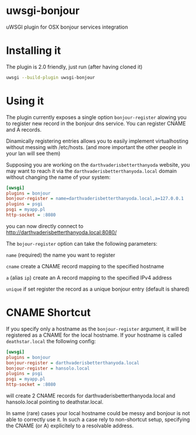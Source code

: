uwsgi-bonjour
=============

uWSGI plugin for OSX bonjour services integration


Installing it
=============

The plugin is 2.0 friendly, just run (after having cloned it)

```sh
uwsgi --build-plugin uwsgi-bonjour
```

Using it
========

The plugin currently exposes a single option `bonjour-register` alowing you to register new record
in the bonjour dns service. You can register CNAME and A records.

Dinamically registering entries allows you to easily implement virtualhosting without messing with /etc/hosts. (and more important the other people in your lan will see them)

Supposing you are working on the `darthvaderisbetterthanyoda` website, you may want to reach it via the `darthvaderisbetterthanyoda.local` domain without changing the name of your system:

```ini
[uwsgi]
plugins = bonjour
bonjour-register = name=darthvaderisbetterthanyoda.local,a=127.0.0.1
plugins = psgi
psgi = myapp.pl
http-socket = :8080
```

you can now directly connect to http://darthvaderisbetterthanyoda.local:8080/

The `bojour-register` option can take the following parameters:

`name` (required) the name you want to register

`cname` create a CNAME record mapping to the specified hostname

`a` (alias `ip`) create an A record mapping to the specified IPv4 address

`unique` if set register the record as a unique bonjour entry (default is shared)

CNAME Shortcut
==============

If you specify only a hostname as the `bonjour-register` argument, it will be registered as a CNAME for the local hostname. If your hostname is called `deathstar.local` the following config:

```ini
[uwsgi]
plugins = bonjour
bonjour-register = darthvaderisbetterthanyoda.local
bonjour-register = hansolo.local
plugins = psgi
psgi = myapp.pl
http-socket = :8080
```

will create 2 CNAME records for darthvaderisbetterthanyoda.local and hansolo.local pointing to deathstar.local.

In same (rare) cases your local hostname could be messy and bonjour is not able to correctly use it. In such a case rely to non-shortcut setup, specifying the CNAME (or A) explicitely to a resolvable address.

